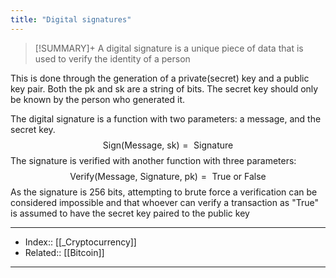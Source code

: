 ```yaml
---
title: "Digital signatures" 
---
```

> [!SUMMARY]+
> A digital signature is a unique piece of data that is used to verify the identity of a person

This is done through the generation of a private(secret) key and a public key pair. Both the pk and sk are a string of bits. The secret key should only be known by the person who generated it. 

The digital signature is a function with two parameters: a message, and the secret key.
$$
\text{Sign(Message, sk)} = \text{ Signature}
$$
The signature is verified with another function with three parameters:
$$
\text{Verify(Message, Signature, pk)} = \text{ True or False}
$$
As the signature is 256 bits, attempting to brute force a verification can be considered impossible and that whoever can verify a transaction as "True" is assumed to have the secret key paired to the public key

---
- Index:: [[_Cryptocurrency]]
- Related:: [[Bitcoin]]
---